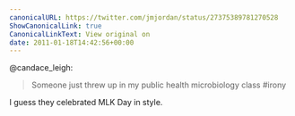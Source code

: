 ```yaml
---
canonicalURL: https://twitter.com/jmjordan/status/27375389781270528
ShowCanonicalLink: true
CanonicalLinkText: View original on
date: 2011-01-18T14:42:56+00:00
---
```

@candace_leigh:

> Someone just threw up in my public health microbiology class #irony

I guess they celebrated MLK Day in style.
